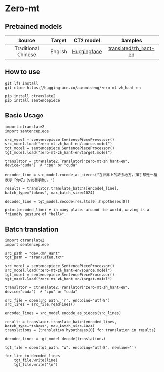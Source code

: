 # Zero-mt

## Pretrained models

|Source|Target|CT2 model|Samples|
|:-------------:|:---------------:|:---------------:|:---------------:|
|Traditional Chinese|English|[Huggingface](https://huggingface.co/aarontseng/zero-mt-zh_hant-en)|[translated/zh_hant-en](https://github.com/zape-aat/zero-mt/tree/main/translated/zh_hant-en)

## How to use

```
git lfs install
git clone https://huggingface.co/aarontseng/zero-mt-zh_hant-en
```

```
pip install ctranslate2
pip install sentencepiece
```
## Basic Usage

```
import ctranslate2
import sentencepiece

src_model = sentencepiece.SentencePieceProcessor()
src_model.load("zero-mt-zh_hant-en/source.model")
tgt_model = sentencepiece.SentencePieceProcessor()
tgt_model.load("zero-mt-zh_hant-en/target.model")

translator = ctranslate2.Translator("zero-mt-zh_hant-en", device="cuda")  # "cpu" or "cuda"

encoded_line = src_model.encode_as_pieces("在世界上的許多地方，揮手都是一種表示「你好」的友善手勢」。")

results = translator.translate_batch([encoded_line], batch_type="tokens", max_batch_size=1024)

decoded_line = tgt_model.decode(results[0].hypotheses[0])

print(decoded_line) # In many places around the world, waving is a friendly gesture of "hello".
```

## Batch translation
```
import ctranslate2
import sentencepiece

src_path = "dev.cmn_Hant"
tgt_path = "translated.txt"

src_model = sentencepiece.SentencePieceProcessor()
src_model.load("zero-mt-zh_hant-en/source.model")
tgt_model = sentencepiece.SentencePieceProcessor()
tgt_model.load("zero-mt-zh_hant-en/target.model")

translator = ctranslate2.Translator("zero-mt-zh_hant-en", device="cuda")  # "cpu" or "cuda"

src_file = open(src_path, 'r', encoding="utf-8")
src_lines = src_file.readlines()

encoded_lines = src_model.encode_as_pieces(src_lines)

results = translator.translate_batch(encoded_lines, batch_type="tokens", max_batch_size=1024)
translations = [translation.hypotheses[0] for translation in results]

decoded_lines = tgt_model.decode(translations)

tgt_file = open(tgt_path, "w", encoding="utf-8", newline='')

for line in decoded_lines:
    tgt_file.write(line)
    tgt_file.write('\n')
```
